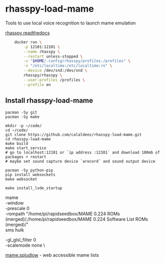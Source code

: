 # rhasspy-load-mame
Tools to use local voice recognition to launch mame emulation

[rhasspy readthedocs](https://rhasspy.readthedocs.io/en/latest/)

```bash
    docker run \
        -p 12101:12101 \
        --name rhasspy \
        --restart unless-stopped \
        -v "$HOME/.config/rhasspy/profiles:/profiles" \
        -v "/etc/localtime:/etc/localtime:ro" \
        --device /dev/snd:/dev/snd \
        rhasspy/rhasspy \
        --user-profiles /profiles \
        --profile en
```

## Install rhasspy-load-mame
```
pacman -Sy git
pacman -Sy make

mkdir -p ~/code/
cd ~/code/
git clone https://github.com/calaldees/rhasspy-load-mame.git
cd rhasspy-load-mame
make build
make start_service
# go to localhost:12101 or `ip address :12101` and download 100mb of packages + restart
# maybe set sound capture device `arecord` and sound output device

pacman -Sy python-pip
pip install websockets
make websocket

make install_lxde_startup
```


mame \
    -window \
    -prescale 0 \
    -rompath "/home/pi/rapidseedbox/MAME 0.224 ROMs (merged)/;/home/pi/rapidseedbox/MAME 0.224 Software List ROMs (merged)/" \
    sms hulk

-gl_glsl_filter 0 \
-scalemode none \


[mame.spludlow](https://mame.spludlow.co.uk/) - web accessible mame lists
